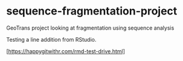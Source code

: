 # sequence-fragmentation-project
GeoTrans project looking at fragmentation using sequence analysis

Testing a line addition from RStudio.

[https://happygitwithr.com/rmd-test-drive.html]